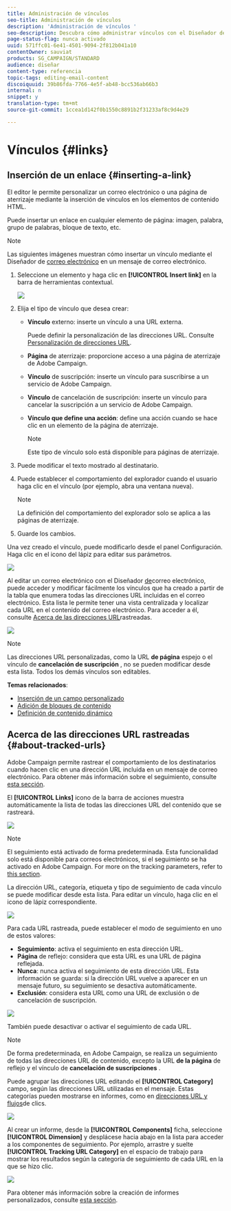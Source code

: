 ```yaml
---
title: Administración de vínculos
seo-title: Administración de vínculos
description: 'Administración de vínculos '
seo-description: Descubra cómo administrar vínculos con el Diseñador de correo electrónico.
page-status-flag: nunca activado
uuid: 571ffc01-6e41-4501-9094-2f812b041a10
contentOwner: sauviat
products: SG_CAMPAIGN/STANDARD
audience: diseñar
content-type: referencia
topic-tags: editing-email-content
discoiquuid: 39b86fda-7766-4e5f-ab48-bcc536ab66b3
internal: n
snippet: y
translation-type: tm+mt
source-git-commit: 1ccea1d142f0b1550c8891b2f31233af8c9d4e29

---
```



# Vínculos {#links}

## Inserción de un enlace {#inserting-a-link}

El editor le permite personalizar un correo electrónico o una página de aterrizaje mediante la inserción de vínculos en los elementos de contenido HTML.

Puede insertar un enlace en cualquier elemento de página: imagen, palabra, grupo de palabras, bloque de texto, etc.

>[!NOTE]
>
>Las siguientes imágenes muestran cómo insertar un vínculo mediante el Diseñador de [correo electrónico](../../designing/using/overview.md) en un mensaje de correo electrónico.

1. Seleccione un elemento y haga clic en **[!UICONTROL Insert link]** en la barra de herramientas contextual.

   ![](assets/des_insert_link.png)

1. Elija el tipo de vínculo que desea crear:

   * **Vínculo** externo: inserte un vínculo a una URL externa.

      Puede definir la personalización de las direcciones URL. Consulte [Personalización de direcciones URL](../../designing/using/using-reusable-content.md#creating-a-content-fragment).

   * **Página** de aterrizaje: proporcione acceso a una página de aterrizaje de Adobe Campaign.
   * **Vínculo** de suscripción: inserte un vínculo para suscribirse a un servicio de Adobe Campaign.
   * **Vínculo** de cancelación de suscripción: inserte un vínculo para cancelar la suscripción a un servicio de Adobe Campaign.
   * **Vínculo que define una acción**: define una acción cuando se hace clic en un elemento de la página de aterrizaje.

      >[!NOTE]
      >
      >Este tipo de vínculo solo está disponible para páginas de aterrizaje.

1. Puede modificar el texto mostrado al destinatario.
1. Puede establecer el comportamiento del explorador cuando el usuario haga clic en el vínculo (por ejemplo, abra una ventana nueva).

   >[!NOTE]
   >
   >La definición del comportamiento del explorador solo se aplica a las páginas de aterrizaje.

1. Guarde los cambios.

Una vez creado el vínculo, puede modificarlo desde el panel Configuración. Haga clic en el icono del lápiz para editar sus parámetros.

![](assets/des_link_edit.png)

Al editar un correo electrónico con el Diseñador [de](../../designing/using/overview.md)correo electrónico, puede acceder y modificar fácilmente los vínculos que ha creado a partir de la tabla que enumera todas las direcciones URL incluidas en el correo electrónico. Esta lista le permite tener una vista centralizada y localizar cada URL en el contenido del correo electrónico. Para acceder a él, consulte [Acerca de las direcciones URL](#about-tracked-urls)rastreadas.

![](assets/des_link_list.png)

>[!NOTE]
>
>Las direcciones URL personalizadas, como la URL **de página** espejo o el vínculo de **cancelación de suscripción** , no se pueden modificar desde esta lista. Todos los demás vínculos son editables.

**Temas relacionados**:

* [Inserción de un campo personalizado](../../designing/using/personalization.md#inserting-a-personalization-field)
* [Adición de bloques de contenido](../../designing/using/personalization.md#adding-a-content-block)
* [Definición de contenido dinámico](../../designing/using/personalization.md#defining-dynamic-content-in-an-email)

## Acerca de las direcciones URL rastreadas {#about-tracked-urls}

Adobe Campaign permite rastrear el comportamiento de los destinatarios cuando hacen clic en una dirección URL incluida en un mensaje de correo electrónico. Para obtener más información sobre el seguimiento, consulte [esta sección](../../sending/using/tracking-messages.md#about-tracking).

El **[!UICONTROL Links]** icono de la barra de acciones muestra automáticamente la lista de todas las direcciones URL del contenido que se rastreará.

![](assets/des_links.png)

>[!NOTE]
>
>El seguimiento está activado de forma predeterminada. Esta funcionalidad solo está disponible para correos electrónicos, si el seguimiento se ha activado en Adobe Campaign. For more on the tracking parameters, refer to [this section](../../administration/using/configuring-email-channel.md#tracking-parameters).

La dirección URL, categoría, etiqueta y tipo de seguimiento de cada vínculo se puede modificar desde esta lista. Para editar un vínculo, haga clic en el icono de lápiz correspondiente.

![](assets/des_links_tracking.png)

Para cada URL rastreada, puede establecer el modo de seguimiento en uno de estos valores:

* **Seguimiento**: activa el seguimiento en esta dirección URL.
* **Página** de reflejo: considera que esta URL es una URL de página reflejada.
* **Nunca**: nunca activa el seguimiento de esta dirección URL. Esta información se guarda: si la dirección URL vuelve a aparecer en un mensaje futuro, su seguimiento se desactiva automáticamente.
* **Exclusión**: considera esta URL como una URL de exclusión o de cancelación de suscripción.

![](assets/des_link_tracking_type.png)

También puede desactivar o activar el seguimiento de cada URL.

>[!NOTE]
>
>De forma predeterminada, en Adobe Campaign, se realiza un seguimiento de todas las direcciones URL de contenido, excepto la URL **de la página** de reflejo y el vínculo de **cancelación de suscripciones** .

Puede agrupar las direcciones URL editando el **[!UICONTROL Category]** campo, según las direcciones URL utilizadas en el mensaje. Estas categorías pueden mostrarse en informes, como en [direcciones URL y flujos](../../reporting/using/urls-and-click-streams.md)de clics.

![](assets/des_link_tracking_category.png)

Al crear un informe, desde la **[!UICONTROL Components]** ficha, seleccione **[!UICONTROL Dimension]** y desplácese hacia abajo en la lista para acceder a los componentes de seguimiento. Por ejemplo, arrastre y suelte **[!UICONTROL Tracking URL Category]** en el espacio de trabajo para mostrar los resultados según la categoría de seguimiento de cada URL en la que se hizo clic.

![](assets/des_link_tracking_report.png)

Para obtener más información sobre la creación de informes personalizados, consulte [esta sección](../../reporting/using/about-dynamic-reports.md).
